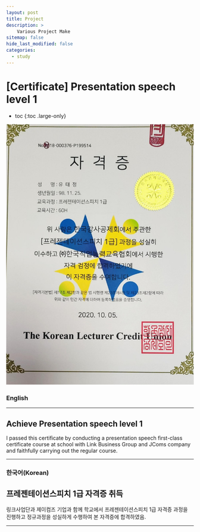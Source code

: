 ```yaml
---
layout: post
title: Project
description: >
    Various Project Make
sitemap: false
hide_last_modified: false
categories:
  - study
---
```


# [Certificate] Presentation speech level 1

* toc
{:toc .large-only}

![screenshot](/assets/img/blog/example-content-presentation.jpg)
### English
---
## Achieve Presentation speech level 1

  I passed this certificate by conducting a presentation speech first-class certificate course at school with Link Business Group and JComs company and faithfully carrying out the regular course.

---

### 한국어(Korean)
## 프레젠테이션스피치 1급 자격증 취득
  
  링크사업단과 제이컴즈 기업과 함께 학교에서 프레젠테이션스피치 1급 자격증 과정을 진행하고 정규과정을 성실하게 수행하여 본 자격증에 합격하였음.
  
---